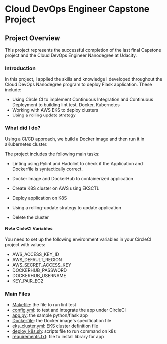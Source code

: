 # Cloud DevOps Engineer Capstone Project

## Project Overview

This project represents the successful completion of the last final Capstone project and the Cloud DevOps Engineer Nanodegree at Udacity.

### Introduction

In this project, I applied the skills and knowledge I developed throughout the Cloud DevOps Nanodegree program to deploy Flask application. These include:

- Using Circle CI to implement Continuous Integration and Continuous Deployment to building lint test, Docker, Kubernetes
- Working with AWS EKS to deploy clusters
- Using a rolling update strategy

### What did I do?

Using a CI/CD approach, we build a Docker image and then run it in aKubernetes cluster.

The project includes the following main tasks:
- Linting using Pylint and Hadolint to check if the Application and Dockerfile is syntactically correct.

- Docker Image and DockerHub to containerized application
- Create K8S cluster on AWS using EKSCTL
- Deploy application on K8S
- Using a rolling-update strategy to update application
- Delete the cluster

#### Note CicleCI Variables

You need to set up the following environment variables in your CircleCI project with values:

* AWS_ACCESS_KEY_ID
* AWS_DEFAULT_REGION
* AWS_SECRET_ACCESS_KEY
* DOCKERHUB_PASSWORD
* DOCKERHUB_USERNAME
* KEY_PAIR_EC2
  
### Main Files

* [Makefile](./Makefile): the file to run lint test
* [config.yml](.circleci/config.yml): to test and integrate the app under CircleCI
* [app.py](./app.py): the sample python/flask app
* [Dockerfile](./Dockerfile): the Docker image's specification file
* [eks_cluster.yml](./eks_cluster.yml): EKS cluster definition file
* [deploy_k8s.sh](./deploy_k8s.sh): scripts file to run command on k8s
* [requirements.txt](./requirements.txt): file to install library for app


